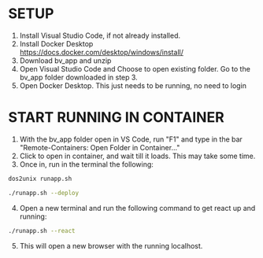 # SETUP
1. Install Visual Studio Code, if not already installed.
2. Install Docker Desktop https://docs.docker.com/desktop/windows/install/
3. Download bv_app and unzip 
4. Open Visual Studio Code and Choose to open existing folder. Go to the bv_app folder downloaded in step 3.
5. Open Docker Desktop. This just needs to be running, no need to login

# START RUNNING IN CONTAINER
1. With the bv_app folder open in VS Code, run "F1" and type in the bar "Remote-Containers: Open Folder in Container..."
2. Click to open in container, and wait till it loads. This may take some time.
3. Once in, run in the terminal the following: 

```bash
dos2unix runapp.sh
```
```bash
./runapp.sh --deploy
```

4. Open a new terminal and run the following command to get react up and running:
```bash
./runapp.sh --react
```

5. This will open a new browser with the running localhost.